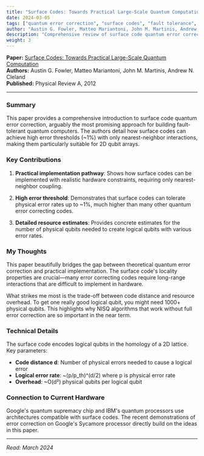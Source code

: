 ```yaml
---
title: "Surface Codes: Towards Practical Large-Scale Quantum Computation"
date: 2024-03-05
tags: ["quantum error correction", "surface codes", "fault tolerance", "quantum computing", "topological codes"]
author: "Austin G. Fowler, Matteo Mariantoni, John M. Martinis, Andrew N. Cleland"
description: "Comprehensive review of surface code quantum error correction and its path to scalable quantum computing"
weight: 3
---
```


**Paper:** [Surface Codes: Towards Practical Large-Scale Quantum Computation](https://arxiv.org/abs/1208.0928)  
**Authors:** Austin G. Fowler, Matteo Mariantoni, John M. Martinis, Andrew N. Cleland  
**Published:** Physical Review A, 2012

---

### Summary

This paper provides a comprehensive introduction to surface code quantum error correction, arguably the most promising approach for building fault-tolerant quantum computers. The authors detail how surface codes can achieve high error thresholds (~1%) with only nearest-neighbor interactions, making them particularly suitable for 2D qubit arrays.

### Key Contributions

1. **Practical implementation pathway**: Shows how surface codes can be implemented with realistic hardware constraints, requiring only nearest-neighbor coupling.

2. **High error threshold**: Demonstrates that surface codes can tolerate physical error rates up to ~1%, much higher than many other quantum error correcting codes.

3. **Detailed resource estimates**: Provides concrete estimates for the number of physical qubits needed to create logical qubits with various error rates.

### My Thoughts

This paper beautifully bridges the gap between theoretical quantum error correction and practical implementation. The surface code's locality properties are crucial—many error correcting codes require long-range interactions that are difficult to implement in hardware.

What strikes me most is the trade-off between code distance and resource overhead. To get one really good logical qubit, you might need 1000+ physical qubits. This highlights why NISQ algorithms that work without full error correction are so important in the near term.

### Technical Details

The surface code encodes logical qubits in the homology of a 2D lattice. Key parameters:
- **Code distance d**: Number of physical errors needed to cause a logical error
- **Logical error rate**: ~(p/p_th)^(d/2) where p is physical error rate
- **Overhead**: ~O(d²) physical qubits per logical qubit

### Connection to Current Hardware

Google's quantum supremacy chip and IBM's quantum processors use architectures compatible with surface codes. The recent demonstrations of error correction on Google's Sycamore processor directly build on the ideas in this paper.

---

*Read: March 2024*
